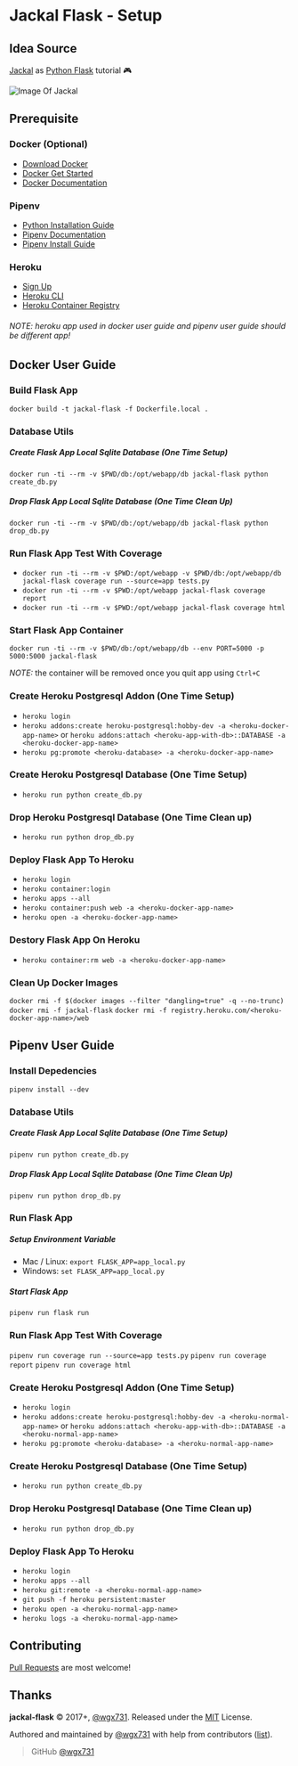 Jackal Flask - Setup
========================

## Idea Source

[Jackal](https://en.wikipedia.org/wiki/Jackal_(video_game)) as [Python Flask](http://flask.pocoo.org) tutorial :video_game:

![Image Of Jackal](https://upload.wikimedia.org/wikipedia/zh/7/70/Jackal.png)

## Prerequisite

### Docker (Optional)

* [Download Docker](https://www.docker.com/community-edition#/download)
* [Docker Get Started](https://docs.docker.com/get-started)
* [Docker Documentation](https://docs.docker.com)

### Pipenv

* [Python Installation Guide](http://docs.python-guide.org/en/latest/starting/installation)
* [Pipenv Documentation](https://pipenv.readthedocs.io/en/latest)
* [Pipenv Install Guide](https://pipenv.readthedocs.io/en/latest/basics.html#installing-pipenv)

### Heroku

* [Sign Up](https://www.heroku.com)
* [Heroku CLI](https://devcenter.heroku.com/articles/heroku-cli)
* [Heroku Container Registry](https://devcenter.heroku.com/articles/container-registry-and-runtime)

###### NOTE: heroku app used in docker user guide and pipenv user guide should be different app!

## Docker User Guide

### Build Flask App

`docker build -t jackal-flask -f Dockerfile.local .`

### Database Utils

##### Create Flask App Local Sqlite Database (One Time Setup)

`docker run -ti --rm -v $PWD/db:/opt/webapp/db jackal-flask python create_db.py`

##### Drop Flask App Local Sqlite Database (One Time Clean Up)

`docker run -ti --rm -v $PWD/db:/opt/webapp/db jackal-flask python drop_db.py`

### Run Flask App Test With Coverage

* `docker run -ti --rm -v $PWD:/opt/webapp -v $PWD/db:/opt/webapp/db jackal-flask coverage run --source=app tests.py`
* `docker run -ti --rm -v $PWD:/opt/webapp jackal-flask coverage report`
* `docker run -ti --rm -v $PWD:/opt/webapp jackal-flask coverage html`

### Start Flask App Container

`docker run -ti --rm -v $PWD/db:/opt/webapp/db --env PORT=5000 -p 5000:5000 jackal-flask`

_NOTE:_ the container will be removed once you quit app using `Ctrl+C`

### Create Heroku Postgresql Addon (One Time Setup)

* `heroku login`
* `heroku addons:create heroku-postgresql:hobby-dev -a <heroku-docker-app-name>` or `heroku addons:attach <heroku-app-with-db>::DATABASE -a <heroku-docker-app-name>`
* `heroku pg:promote <heroku-database> -a <heroku-docker-app-name>`

### Create Heroku Postgresql Database (One Time Setup)

* `heroku run python create_db.py`

### Drop Heroku Postgresql Database (One Time Clean up)

* `heroku run python drop_db.py`

### Deploy Flask App To Heroku

* `heroku login`
* `heroku container:login`
* `heroku apps --all`
* `heroku container:push web -a <heroku-docker-app-name>`
* `heroku open -a <heroku-docker-app-name>`

### Destory Flask App On Heroku

* `heroku container:rm web -a <heroku-docker-app-name>`

### Clean Up Docker Images

`docker rmi -f $(docker images --filter "dangling=true" -q --no-trunc)`
`docker rmi -f jackal-flask`
`docker rmi -f registry.heroku.com/<heroku-docker-app-name>/web`

## Pipenv User Guide

### Install Depedencies

`pipenv install --dev`

### Database Utils

##### Create Flask App Local Sqlite Database (One Time Setup)

`pipenv run python create_db.py`

##### Drop Flask App Local Sqlite Database (One Time Clean Up)

`pipenv run python drop_db.py`

### Run Flask App

##### Setup Environment Variable

* Mac / Linux: `export FLASK_APP=app_local.py`
* Windows: `set FLASK_APP=app_local.py`

##### Start Flask App

`pipenv run flask run`

###  Run Flask App Test With Coverage

`pipenv run coverage run --source=app tests.py`
`pipenv run coverage report`
`pipenv run coverage html`

### Create Heroku Postgresql Addon (One Time Setup)

* `heroku login`
* `heroku addons:create heroku-postgresql:hobby-dev -a <heroku-normal-app-name>` or `heroku addons:attach <heroku-app-with-db>::DATABASE -a <heroku-normal-app-name>`
* `heroku pg:promote <heroku-database> -a <heroku-normal-app-name>`

### Create Heroku Postgresql Database (One Time Setup)

* `heroku run python create_db.py`

### Drop Heroku Postgresql Database (One Time Clean up)

* `heroku run python drop_db.py`

### Deploy Flask App To Heroku

* `heroku login`
* `heroku apps --all`
* `heroku git:remote -a <heroku-normal-app-name>`
* `git push -f heroku persistent:master`
* `heroku open -a <heroku-normal-app-name>`
* `heroku logs -a <heroku-normal-app-name>`

## Contributing

[Pull Requests](https://github.com/wgx731/jackal-flask/pulls) are most welcome!

## Thanks

**jackal-flask** © 2017+, [@wgx731]. Released under the [MIT](https://github.com/wgx731/jackal-flask/blob/master/LICENSE) License.

Authored and maintained by [@wgx731] with help from contributors ([list][contributors]).

> GitHub [@wgx731]

[@wgx731]: https://github.com/wgx731
[contributors]: https://github.com/wgx731/jackal-flask/contributors

